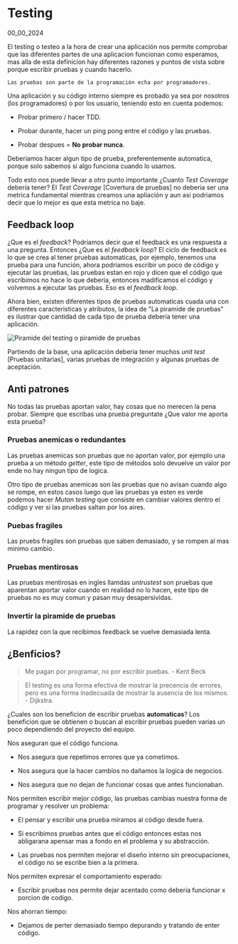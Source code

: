 # Testing
00_00_2024

El testing o testeo a la hora de crear una aplicación nos permite comprobar que las diferentes partes de una aplicacion funcionan como esperamos, mas alla de esta definicion hay diferentes razones y puntos de vista sobre porque escribir pruebas y cuando hacerlo.

	Las pruebas son parte de la programación echa por programadores.

Una aplicación y su código interno siempre es probado ya sea por nosotros (los programadores) o por los usuario, teniendo esto en cuenta podemos: 

* Probar primero / hacer TDD.

* Probar durante, hacer un ping pong entre el código y las pruebas.

* Probar despues = **No probar nunca**.

Deberiamos hacer algun tipo de prueba, preferentemente automatica, porque solo sabemos si algo funciona cuando lo usamos.

Todo esto nos puede llevar a otro punto importante ¿Cuanto *Test Coverage* debería tener? El *Test Coverage* [Covertura de pruebas] no deberia ser una metrica fundamental mientras creamos una apliación y aun asi podriamos decir que lo mejor es que esta metrica no baje.

## Feedback loop

¿Que es el *feedback*? Podriamos decir que el feedback es una respuesta a una pregunta. Entonces ¿Que es el *feedback loop*? El ciclo de feedback es lo que se crea al tener pruebas automaticas, por ejemplo, tenemos una prueba para una función, ahora podriamos escribir un poco de código y ejecutar las pruebas, las pruebas estan en rojo y dicen que el código que escribimos no hace lo que deberia, entonces madificamos el código y volvemos a ejecutar las pruebas. Eso es el *feedback loop*.

Ahora bien, existen diferentes tipos de pruebas automaticas cuada una con diferentes caracteristicas y atributos, la idea de "La piramide de pruebas" es ilustrar que cantidad de cada tipo de prueba deberia tener una aplicación.

![Piramide del testing o piramide de pruebas]()

Partiendo de la base, una aplicación deberia tener muchos *unit test* [Pruebas unitarias], varias pruebas de integración y algunas pruebas de aceptación.

## Anti patrones

No todas las pruebas aportan valor, hay cosas que no merecen la pena probar. Siempre que escribas una prueba preguntate ¿Que valor me aporta esta prueba?

### Pruebas anemicas o redundantes

Las pruebas anemicas son pruebas que no aportan valor, por ejemplo una prueba a un método *getter*, este tipo de métodos solo devuelve un valor por ende no hay ningun tipo de logica. 

Otro tipo de pruebas anemicas son las pruebas que no avisan cuando algo se rompe, en estos casos luego que las pruebas ya esten es verde podemos hacer *Mutan testing* que consiste en cambiar valores dentro el código y ver si las pruebas saltan por los aires.

### Puebas fragiles

Las pruebs fragiles son pruebas que saben demasiado, y se rompen al mas minimo cambio.

### Pruebas mentirosas

Las pruebas mentirosas en ingles llamdas *untrustest* son pruebas que aparentan aportar valor cuando en realidad no lo hacen, este tipo de pruebas no es muy comun y pasan muy desapersividas. 

### Invertir la piramide de pruebas

La rapidez con la que recibimos feedback se vuelve demasiada lenta.


## ¿Benficios?

> Me pagan por programar, no por escribir puebas. - Kent Beck

> El testing es una forma efectiva de mostrar la precencia de errores, pero es una forma inadecuada de mostrar la ausencia de los mismos. - Dijkstra.

¿Cuales son los beneficion de escribir pruebas **automaticas**? Los beneficion que se obtienen o buscan al escribir pruebas pueden varias un poco dependiendo del proyecto del equipo.

Nos aseguran que el código funciona.

* Nos asegura que repetimos errores que ya cometimos.

* Nos asegura que la hacer cambios no dañamos la logica de negocios.

* Nos asegura que no dejan de funcionar cosas que antes funcionaban.

Nos permiten escribir mejor código, las pruebas cambias nuestra forma de programar y resolver un problema:

* El pensar y escribir una prueba miramos al código desde fuera.

* Si escribimos pruebas antes que el código entonces estas nos abligarana apensar mas a fondo en el problema y su abstracción.

* Las pruebas nos permiten mejorar el diseño interno sin preocupaciones, el código no se escribe bien a la primera.

Nos permiten expresar el comportamiento esperado:

* Escribir pruebas nos permite dejar acentado como deberia funcionar x porcion de codigo.

Nos ahorran tiempo:

* Dejamos de perter demasiado tiempo depurando y tratando de enter código.

